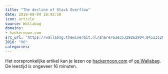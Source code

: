 ```yaml
---
title: "The decline of Stack Overflow"
date: 2018-08-04 18:42:50
icon: article
source: Wallabag
domains:
- hackernoon.com
src_url: "https://wallabag.thewiserbit.nl/share/61e35329262904.94513120"
2018: "08"
categories:
---
```

Het oorspronkelijke artikel kan je lezen op [hackernoon.com](https://hackernoon.com/the-decline-of-stack-overflow-7cb69faa575d?gi=6a7f18aabe8) of [op Wallabag](https://wallabag.thewiserbit.nl/share/61e35329262904.94513120). De leestijd is ongeveer 16 minuten.